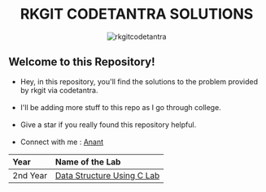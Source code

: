 <h1 align="center">RKGIT CODETANTRA SOLUTIONS</h1>

<p align="center">
 <img src="https://github.com/Anant-Chauhanx/RKGIT-Codetantra/assets/133632782/f2228276-99e7-4115-9337-beb1611d96c8" alt="rkgitcodetantra">
</p>

<h2>Welcome to this Repository!</h2>
<ul>
<li> Hey, in this repository, you'll find the solutions to the problem provided by rkgit via codetantra. </li></br>
<li> I'll be adding more stuff to this repo as I go through college. </li></br>
<li> Give a star if you really found this repository helpful.</li><br>
<li>Connect with me : <a href="https://www.linkedin.com/in/anantx">Anant</a></li>
</ul>

| Year | Name of the Lab |
| :------| :---------------|
|2nd Year| [Data Structure Using C Lab](https://github.com/Anant-Chauhanx/RKGIT-Codetantra/tree/main/Data%20Structure%20Using%20C%20Lab-II%20Year) |



